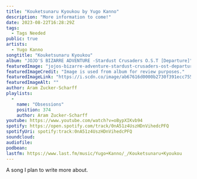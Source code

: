 ```yaml
---
title: "Kouketsunaru Kyoukou by Yugo Kanno"
description: "More information to come!"
date: 2023-08-22T16:28:29Z
tags:
  - Tags Needed
public: true
artists:
  - Yugo Kanno
songtitle: "Kouketsunaru Kyoukou"
album: "JOJO'S BIZARRE ADVENTURE -Stardust Crusaders O.S.T [Departure]"
featuredImage: "jojos-bizarre-adventure-stardust-crusaders-ost-departure.jpeg"
featuredImageCredit: "Image is used from album for review purposes."
featuredImageLink: "https://i.scdn.co/image/ab67616d0000b2730f391ecc755fda7734f42342"
featuredImageAlt: ""
author: Aram Zucker-Scharff
playlists:
  -
    name: "Obsessions"
    position: 374
    author: Aram Zucker-Scharff
youtube: https://www.youtube.com/watch?v=oBypXIKvb94
spotify: https://open.spotify.com/track/0nA51z4UszHDnVihedcPFQ
spotifyUri: spotify:track:0nA51z4UszHDnVihedcPFQ
soundcloud:
audiofile:
podbean:
lastfm: https://www.last.fm/music/Yugo+Kanno/_/Kouketsunaru+Kyoukou
---
```


A song I plan to write more about.
		